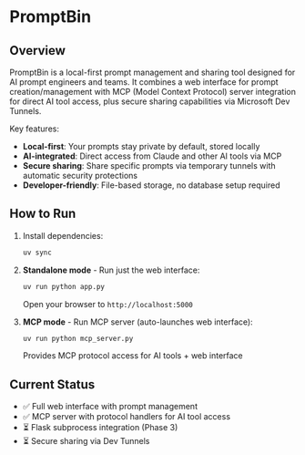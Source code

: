 # PromptBin

## Overview

PromptBin is a local-first prompt management and sharing tool designed for AI prompt engineers and teams. It combines a web interface for prompt creation/management with MCP (Model Context Protocol) server integration for direct AI tool access, plus secure sharing capabilities via Microsoft Dev Tunnels.

Key features:
- **Local-first**: Your prompts stay private by default, stored locally
- **AI-integrated**: Direct access from Claude and other AI tools via MCP
- **Secure sharing**: Share specific prompts via temporary tunnels with automatic security protections
- **Developer-friendly**: File-based storage, no database setup required

## How to Run

1. Install dependencies:
   ```bash
   uv sync
   ```

2. **Standalone mode** - Run just the web interface:
   ```bash
   uv run python app.py
   ```
   Open your browser to `http://localhost:5000`

3. **MCP mode** - Run MCP server (auto-launches web interface):
   ```bash
   uv run python mcp_server.py
   ```
   Provides MCP protocol access for AI tools + web interface

## Current Status

- ✅ Full web interface with prompt management
- ✅ MCP server with protocol handlers for AI tool access
- ⏳ Flask subprocess integration (Phase 3)
- ⏳ Secure sharing via Dev Tunnels